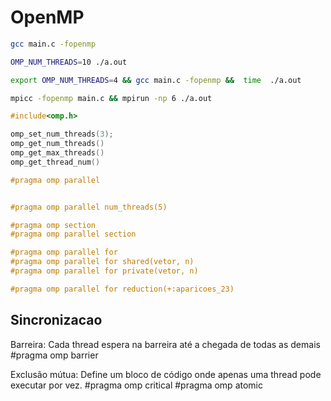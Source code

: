 # OpenMP

```bash
gcc main.c -fopenmp

OMP_NUM_THREADS=10 ./a.out

export OMP_NUM_THREADS=4 && gcc main.c -fopenmp &&  time  ./a.out 

mpicc -fopenmp main.c && mpirun -np 6 ./a.out 
```

```c
#include<omp.h>

omp_set_num_threads(3);
omp_get_num_threads()
omp_get_max_threads()
omp_get_thread_num()

#pragma omp parallel


#pragma omp parallel num_threads(5)

#pragma omp section
#pragma omp parallel section

#pragma omp parallel for
#pragma omp parallel for shared(vetor, n)
#pragma omp parallel for private(vetor, n)

#pragma omp parallel for reduction(+:aparicoes_23)
```

## Sincronizacao

Barreira: Cada thread espera na barreira até a chegada de todas as demais
#pragma omp barrier

Exclusão mútua: Define um bloco de código onde apenas uma thread pode executar por vez.
#pragma omp critical
#pragma omp atomic
